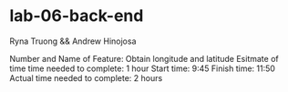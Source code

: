 # lab-06-back-end

Ryna Truong && Andrew Hinojosa

Number and Name of Feature: Obtain longitude and latitude
Esitmate of time time needed to complete: 1 hour
Start time: 9:45
Finish time:  11:50
Actual time needed to complete: 2 hours